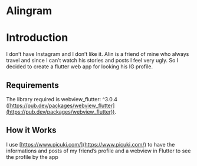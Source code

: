 # Alingram

# Introduction

I don’t have Instagram and I don’t like it. Alin is a friend of mine who always travel and since I can’t watch his stories and posts I feel very ugly. So I decided to create a flutter web app for looking his IG profile.

## Requirements

The library required is webview_flutter: ^3.0.4 ([https://pub.dev/packages/webview_flutter](https://pub.dev/packages/webview_flutter)).

## How it Works

I use [https://www.picuki.com/](https://www.picuki.com/) to have the informations and posts of my friend’s profile and a webview in Flutter to see the profile by the app
